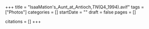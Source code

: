 +++
title = "IsaaMation's_Aunt_at_Antioch,_TN_(Q4_1994).avif"
tags = ["Photos"]
categories = []
startDate = ""
draft = false
pages = []

citations = []
+++
